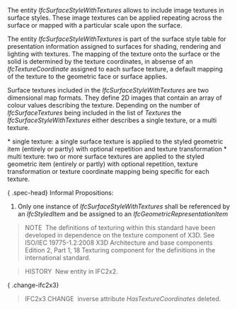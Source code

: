 The entity _IfcSurfaceStyleWithTextures_ allows to include image textures in surface styles. These image textures can be applied repeating across the surface or mapped with a particular scale upon the surface.

The entity _IfcSurfaceStyleWithTextures_ is part of the surface style table for presentation information assigned to surfaces for shading, rendering and lighting with textures. The mapping of the texture onto the surface or the solid is determined by the texture coordinates, in absense of an _IfcTextureCoordinate_ assigned to each surface texture, a default mapping of the texture to the geometric face or surface applies.

Surface textures included in the _IfcSurfaceStyleWithTextures_ are two dimensional map formats. They define 2D images that contain an array of colour values describing the texture. Depending on the number of _IfcSurfaceTextures_ being included in the list of _Textures_ the _IfcSurfaceStyleWithTextures_ either describes a single texture, or a multi texture.

\* single texture: a single surface texture is applied to the styled geometric item (entirely or partly) with optional repetition and texture transformation
\* multi texture: two or more surface textures are applied to the styled geometric item (entirely or partly) with optional repetition, texture transformation or texture coordinate mapping being specific for each texture.

{ .spec-head}
Informal Propositions:

1. Only one instance of _IfcSurfaceStyleWithTextures_ shall be referenced by an _IfcStyledItem_ and be assigned to an _IfcGeometricRepresentationItem_

> NOTE&nbsp; The definitions of texturing within this standard have been developed in dependence on the texture component of X3D. See ISO/IEC 19775-1.2:2008 X3D Architecture and base components Edition 2, Part 1, 18 Texturing component for the definitions in the international standard.

> HISTORY&nbsp; New entity in IFC2x2.

{ .change-ifc2x3}
> IFC2x3 CHANGE&nbsp; inverse attribute _HasTextureCoordinates_ deleted.
